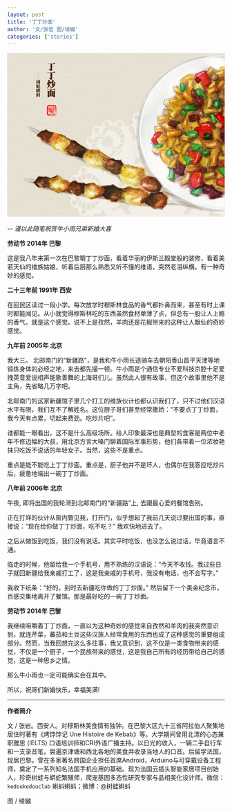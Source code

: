```yaml
---
layout: post
title: '丁丁炒面'
author: '文/张岩 图/绫樾'
categories: ['stories']
---
```


![丁丁炒面](/blog/img/2014-06-10/dingding.jpg)

_-- 谨以此随笔祝贺牛小雨兄弟新婚大喜_

__劳动节 2014年 巴黎__

这是我八年来第一次在巴黎嚼丁丁炒面，看着华丽的伊斯兰殿堂般的装修，看着美若天仙的维族姑娘，听着后厨那么熟悉又听不懂的维语，突然老泪纵横。有一种奇妙的感觉。

__二十三年前 1991年 西安__

在回民区读过一段小学。每次放学时穆斯林食品的香气都扑鼻而来，甚至有时上课时都能闻见。从小就觉得穆斯林吃的东西虽然食材单薄了点，但总有一股让人上瘾的香气。就是这个感觉。说不上是孜然，羊肉还是花椒带来的这种让人飘仙的奇妙感觉。

__九年前 2005年 北京__

我大三。 北邮南门的“新疆路”，是我和牛小雨长途骑车去朝阳香山昌平天津等地锻炼身体的必经之地，来去都先撮一顿。牛小雨是个通信专业不爱科技京腔十足爱拽英音爱说相声能歌善舞的上海哥们儿。虽然此人很有故事，但这个故事里他不是主角，先省略几万字吧。

北邮南门的这家新疆馆子里几个打工的维族伙计也都认识我们了，只不过他们汉语水平有限，我们互不了解姓名。这位厨子哥们甚至经常撒娇：“不要点丁丁炒面，我今天有点累，切起来费劲。吃炒片吧”。

谁都能一眼看出，这不是什么高级场所。给人印象最深也是典型的食客是两位中老年不修边幅的大叔，用北京方言大嗓门聊着国际军事形势，他们各带着一位浓妆艳抹只吃饭不说话的年轻女子。当然，这些不是重点。

重点是能不能吃上丁丁炒面。重点是，厨子他并不是坏人，也偶尔在我答应吃炒片后，疲惫地端出一碗丁丁炒面。

__八年前 2006年 北京__

午夜,  即将出国的我轮滑到北邮南门的“新疆路”上,  去跟最心爱的餐馆告别。

正在打烊的伙计从窗内瞥见我，打开门，似乎想起了我前几天说过要出国的事，直接说：“现在给你做丁丁炒面，吃不吃？”  我欢快地进去了。

之后从做饭到吃饭，我们没有说话。其实平时吃饭，也没怎么说过话，毕竟语言不通。

临走的时候，他留给我一个手机号，用不熟练的汉语说：“今天不收钱。我过些日子就回新疆给我亲戚打工了，这是我亲戚的手机号，我没有电话，也不会写字。”

我收下纸条：“好的，到时去新疆吃你做的丁丁炒面。” 然后留下一个美金纪念币，百感交集地离开了餐馆。那是最好吃的一碗丁丁炒面。

__劳动节 2014年 巴黎__

我继续咀嚼着丁丁炒面，一直以为这种奇妙的感觉来自孜然和羊肉的我突然意识到，就连芹菜，蕃茄和土豆这些汉族人经常食用的东西也成了这种感觉的重要组成部分。然而，当我回想完这么多往事，我又意识到，这不仅是一类食物带来的感觉，不仅是一个厨子，一个民族带来的感觉，这是我自己所有的经历带给自己的感觉，这是一种思乡之情。

那么牛小雨也一定可能确实会在其中。

所以，祝哥们新婚快乐，幸福美满! 

* * *

__作者简介__

文 / 张岩。西安人。对穆斯林美食情有独钟。在巴黎大区九十三省阿拉伯人聚集地居住时著有《烤饽饽记 Une Histoire de Kebab》等。大学期间曾用北漂的心态兼职雅思 (IELTS) 口语培训师和CRI外语广播主持。以日光的收入，一辆二手自行车和一支录音笔，尝遍京津塘和西北各地的美食并收录当地人的口音。后留学法国，现居巴黎。曾在多家著名跨国企业担任首席Android，Arduino与可穿戴设备工程师，奠定了一系列知名法国手机应用的基础。现为法国云插头智能家居项目创始人，珍奇树蛙与蟒蛇繁殖师，爬宠基因多态性研究专家与品相美化设计师。微信：``kedoukedouclub`` 蝌蚪蝌蚪；微博：@树蛙蝌蚪

图 / 绫樾
